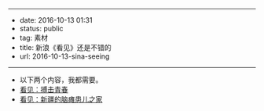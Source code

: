 - --
- date: 2016-10-13 01:31
- status: public
- tag: 素材
- title: 新浪《看见》还是不错的
- url: 2016-10-13-sina-seeing
- --
- 以下两个内容，我都需要。
- [看见：搏击青春](http://slide.news.sina.com.cn/x/slide_1_64237_104071.html#p=1)
- [看见：新疆的脑瘫患儿之家](http://slide.news.sina.com.cn/x/slide_1_64237_103595.html#p=1)
